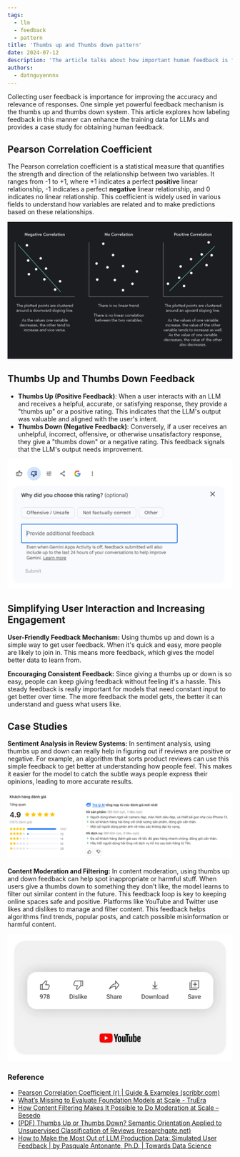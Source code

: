 ```yaml
---
tags:
  - llm
  - feedback
  - pattern
title: 'Thumbs up and Thumbs down pattern'
date: 2024-07-12
description: 'The article talks about how important human feedback is for making large language models better, especially using thumbs up and down. It explains the Pearson correlation coefficient, which measures how variables are related. The thumbs system is an easy way for users to show if responses are helpful or not, which encourages more feedback and keeps users engaged. This feedback helps improve training data and makes the models more accurate. The article includes examples in sentiment analysis for reviews and content moderation, showing how this feedback helps understand user opinions and filter out bad content on sites like YouTube and Twitter.'
authors:
  - datnguyennnx
---
```


Collecting user feedback is importance for improving the accuracy and relevance of responses. One simple yet powerful feedback mechanism is the thumbs up and thumbs down system. This article explores how labeling feedback in this manner can enhance the training data for LLMs and provides a case study for obtaining human feedback.

## Pearson Correlation Coefficient

The Pearson correlation coefficient is a statistical measure that quantifies the strength and direction of the relationship between two variables. It ranges from -1 to +1, where +1 indicates a perfect **positive** linear relationship, -1 indicates a perfect **negative** linear relationship, and 0 indicates no linear relationship. This coefficient is widely used in various fields to understand how variables are related and to make predictions based on these relationships.

![](assets/Pearson-correlation-coefficient.webp)

## Thumbs Up and Thumbs Down Feedback

- **Thumbs Up (Positive Feedback)**: When a user interacts with an LLM and receives a helpful, accurate, or satisfying response, they provide a "thumbs up" or a positive rating. This indicates that the LLM's output was valuable and aligned with the user's intent.
- **Thumbs Down (Negative Feedback)**: Conversely, if a user receives an unhelpful, incorrect, offensive, or otherwise unsatisfactory response, they give a "thumbs down" or a negative rating. This feedback signals that the LLM's output needs improvement.

![](assets/Google-feedback-form.webp)

## Simplifying User Interaction and Increasing Engagement

**User-Friendly Feedback Mechanism:** Using thumbs up and down is a simple way to get user feedback. When it's quick and easy, more people are likely to join in. This means more feedback, which gives the model better data to learn from.

**Encouraging Consistent Feedback:** Since giving a thumbs up or down is so easy, people can keep giving feedback without feeling it's a hassle. This steady feedback is really important for models that need constant input to get better over time. The more feedback the model gets, the better it can understand and guess what users like.

## Case Studies

**Sentiment Analysis in Review Systems:** In sentiment analysis, using thumbs up and down can really help in figuring out if reviews are positive or negative. For example, an algorithm that sorts product reviews can use this simple feedback to get better at understanding how people feel. This makes it easier for the model to catch the subtle ways people express their opinions, leading to more accurate results.

![](assets/Tiki-collect.webp)

**Content Moderation and Filtering:** In content moderation, using thumbs up and down feedback can help spot inappropriate or harmful stuff. When users give a thumbs down to something they don't like, the model learns to filter out similar content in the future. This feedback loop is key to keeping online spaces safe and positive. Platforms like YouTube and Twitter use likes and dislikes to manage and filter content. This feedback helps algorithms find trends, popular posts, and catch possible misinformation or harmful content.

![](assets/Youtube-collect-form.webp)

### Reference

- [Pearson Correlation Coefficient (r) | Guide & Examples (scribbr.com)](https://www.scribbr.com/statistics/pearson-correlation-coefficient/)
- [What’s Missing to Evaluate Foundation Models at Scale - TruEra](https://truera.com/ai-quality-education/generative-ai-observability/whats-missing-to-evaluate-foundation-models-at-scale/)
- [How Content Filtering Makes It Possible to Do Moderation at Scale – Besedo](https://besedo.com/blog/content-filtering-vs-moderation/)
- [(PDF) Thumbs Up or Thumbs Down? Semantic Orientation Applied to Unsupervised Classification of Reviews (researchgate.net)](https://www.researchgate.net/publication/248832100_Thumbs_Up_or_Thumbs_Down_Semantic_Orientation_Applied_to_Unsupervised_Classification_of_Reviews)
- [How to Make the Most Out of LLM Production Data: Simulated User Feedback | by Pasquale Antonante, Ph.D. | Towards Data Science](https://towardsdatascience.com/how-to-make-the-most-out-of-llm-production-data-simulated-user-feedback-843c444febc7)
